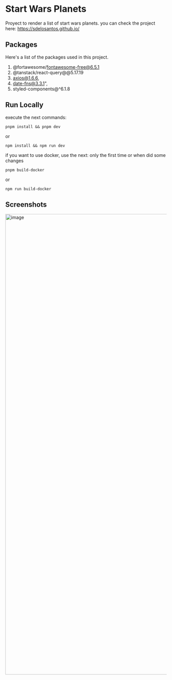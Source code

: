 # Start Wars Planets

Proyect to render a list of start wars planets.
you can check the project here: https://sdelosantos.github.io/

## Packages

Here's a list of the packages used in this project.

1. @fortawesome/fontawesome-free@6.5.1
2. @tanstack/react-query@@5.17.19
3. axios@1.6.6,
4. date-fns@3.3.1",
5. styled-components@^6.1.8

## Run Locally

execute the next commands:

```
pnpm install && pnpm dev
```

or

```
npm install && npm run dev
```

if you want to use docker, use the next:
only the first time or when did some changes

```
pnpm build-docker
```

or

```
npm run build-docker
```

## Screenshots

<img width="1437" alt="image" src="https://github.com/sdelosantos/sdelosantos.github.io/assets/19800467/726d5e62-e94d-43ad-a643-6829e7efde29">
